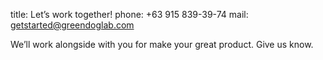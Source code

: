 title: Let’s work together!
phone: +63 915 839-39-74
mail: getstarted@greendoglab.com

We’ll work alongside with you for make your great product. Give us know.
